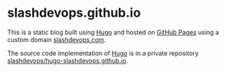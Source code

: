 # slashdevops.github.io

This is a static blog built using [Hugo](https://gohugo.io/) and hosted on [GitHub Pages](https://pages.github.com/) using a custom domain [slashdevops.com](https://slashdevops.com).

The source code implementation of [Hugo](https://gohugo.io/) is in a private repository [slashdevops/hugo-slashdevops.github.io](https://github.com/slashdevops/hugo-slashdevops.github.io).
